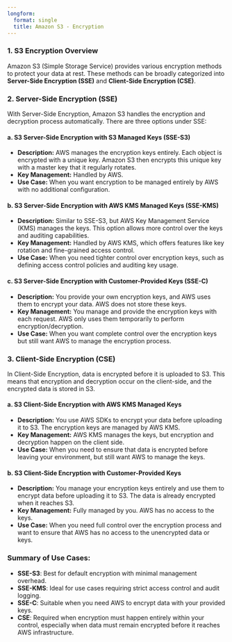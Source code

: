 ```yaml
---
longform:
  format: single
  title: Amazon S3 - Encryption
---
```

### 1. **S3 Encryption Overview**

Amazon S3 (Simple Storage Service) provides various encryption methods to protect your data at rest. These methods can be broadly categorized into **Server-Side Encryption (SSE)** and **Client-Side Encryption (CSE)**.

### 2. **Server-Side Encryption (SSE)**

With Server-Side Encryption, Amazon S3 handles the encryption and decryption process automatically. There are three options under SSE:

#### a. **S3 Server-Side Encryption with S3 Managed Keys (SSE-S3)**

- **Description:** AWS manages the encryption keys entirely. Each object is encrypted with a unique key. Amazon S3 then encrypts this unique key with a master key that it regularly rotates.
- **Key Management:** Handled by AWS.
- **Use Case:** When you want encryption to be managed entirely by AWS with no additional configuration.

#### b. **S3 Server-Side Encryption with AWS KMS Managed Keys (SSE-KMS)**

- **Description:** Similar to SSE-S3, but AWS Key Management Service (KMS) manages the keys. This option allows more control over the keys and auditing capabilities.
- **Key Management:** Handled by AWS KMS, which offers features like key rotation and fine-grained access control.
- **Use Case:** When you need tighter control over encryption keys, such as defining access control policies and auditing key usage.

#### c. **S3 Server-Side Encryption with Customer-Provided Keys (SSE-C)**

- **Description:** You provide your own encryption keys, and AWS uses them to encrypt your data. AWS does not store these keys.
- **Key Management:** You manage and provide the encryption keys with each request. AWS only uses them temporarily to perform encryption/decryption.
- **Use Case:** When you want complete control over the encryption keys but still want AWS to manage the encryption process.

### 3. **Client-Side Encryption (CSE)**

In Client-Side Encryption, data is encrypted before it is uploaded to S3. This means that encryption and decryption occur on the client-side, and the encrypted data is stored in S3.

#### a. **S3 Client-Side Encryption with AWS KMS Managed Keys**

- **Description:** You use AWS SDKs to encrypt your data before uploading it to S3. The encryption keys are managed by AWS KMS.
- **Key Management:** AWS KMS manages the keys, but encryption and decryption happen on the client side.
- **Use Case:** When you need to ensure that data is encrypted before leaving your environment, but still want AWS to manage the keys.

#### b. **S3 Client-Side Encryption with Customer-Provided Keys**

- **Description:** You manage your encryption keys entirely and use them to encrypt data before uploading it to S3. The data is already encrypted when it reaches S3.
- **Key Management:** Fully managed by you. AWS has no access to the keys.
- **Use Case:** When you need full control over the encryption process and want to ensure that AWS has no access to the unencrypted data or keys.

### Summary of Use Cases:

- **SSE-S3**: Best for default encryption with minimal management overhead.
- **SSE-KMS**: Ideal for use cases requiring strict access control and audit logging.
- **SSE-C**: Suitable when you need AWS to encrypt data with your provided keys.
- **CSE**: Required when encryption must happen entirely within your control, especially when data must remain encrypted before it reaches AWS infrastructure.
